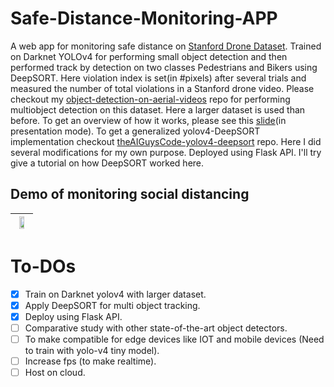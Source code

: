 # Safe-Distance-Monitoring-APP
A web app for monitoring safe distance on [Stanford Drone Dataset](https://cvgl.stanford.edu/projects/uav_data/). Trained on Darknet YOLOv4 for performing small object detection and then performed track by detection on two classes Pedestrians and Bikers using DeepSORT. Here violation index is set(in #pixels) after several trials and measured the number of total violations in a Stanford drone video. Please checkout my [object-detection-on-aerial-videos](https://github.com/soumyadbanik/object-detection-on-aerial-videos) repo for performing multiobject detection on this dataset. Here a larger dataset is used than before. To get an overview of how it works, please see this [slide](https://docs.google.com/presentation/d/1IGtcHEopTI3RaLDRwxQGYA-XjanRLYoY4K2u6hszFt8/edit?usp=sharing)(in presentation mode). To get a generalized yolov4-DeepSORT implementation checkout [theAIGuysCode-yolov4-deepsort](https://github.com/theAIGuysCode/yolov4-deepsort) repo. Here I did several modifications for my own purpose. Deployed using Flask API.
I'll try give a tutorial on how DeepSORT worked here.

## Demo of monitoring social distancing
|<img src="https://github.com/soumyadbanik/Safe-Distance-Monitoring-APP/blob/main/static/outputs/hyang_social_short.gif" width="60%" height="60%" >|
  |---|

# To-DOs
- [X] Train on Darknet yolov4 with larger dataset.
- [X] Apply DeepSORT for multi object tracking.
- [X] Deploy using Flask API.
- [ ] Comparative study with other state-of-the-art object detectors.
- [ ] To make compatible for edge devices like IOT and mobile devices (Need to train with yolo-v4 tiny model).
- [ ] Increase fps (to make realtime).
- [ ] Host on cloud.

